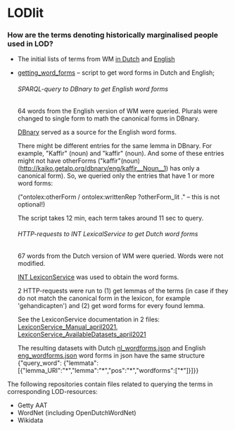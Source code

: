 # LODlit

### How are the terms denoting historically marginalised people used in LOD?

* The initial lists of terms from WM [in Dutch](https://github.com/cultural-ai/LODlit/blob/main/target_terms_nl.txt) and [English](https://github.com/cultural-ai/LODlit/blob/main/target_terms_en.txt)
* [getting_word_forms](https://github.com/cultural-ai/LODlit/blob/main/getting_word_forms.ipynb) – script to get word forms in Dutch and English;

  ###### SPARQL-query to DBnary to get English word forms

  64 words from the English version of WM were queried. Plurals were changed to single form to math the canonical forms in DBnary.
  
  [DBnary](http://kaiko.getalp.org/about-dbnary/) served as a source for the English word forms.
  
  There might be different entries for the same lemma in DBnary. For example, "Kaffir" (noun) and "kaffir" (noun). And some of these entries might not have otherForms ("kaffir"(noun) (http://kaiko.getalp.org/dbnary/eng/kaffir__Noun__1) has only a canonical form). So, we queried only the entries that have 1 or more word forms:

  ("ontolex:otherForm / ontolex:writtenRep ?otherForm_lit ." – this is not optional!)

  The script takes 12 min, each term takes around 11 sec to query.

  ###### HTTP-requests to INT LexicalService to get Dutch word forms

  67 words from the Dutch version of WM were queried. Words were not modified.

  [INT LexiconService](http://sk.taalbanknederlands.inl.nl/LexiconService/) was used to obtain the word forms.

  2 HTTP-requests were run to (1) get lemmas of the terms (in case if they do not match the canonical form in the lexicon, for example 'gehandicapten') and (2) get word forms for every found lemma.
  
  See the LexiconService documentation in 2 files: [LexiconService_Manual_april2021](https://github.com/cultural-ai/LODlit/blob/main/LexiconService_Manual_april2021.pdf), [LexiconService_AvailableDatasets_april2021](https://github.com/cultural-ai/LODlit/blob/main/LexiconService_AvailableDatasets_april2021.pdf)
  
  The resulting datasets with Dutch [nl_wordforms.json](https://github.com/cultural-ai/LODlit/blob/main/nl_wordforms.json) and English [eng_wordforms.json](https://github.com/cultural-ai/LODlit/blob/main/en_wordforms.json) word forms in json have the same structure
  {"query_word": {"lemmata":\[{"lemma_URI":"\*","lemma":"\*","pos":"\*","wordforms":\["\*"]}]}}
  
The following repositories contain files related to querying the terms in corresponding LOD-resources:
* Getty AAT
* WordNet (including OpenDutchWordNet)
* Wikidata
